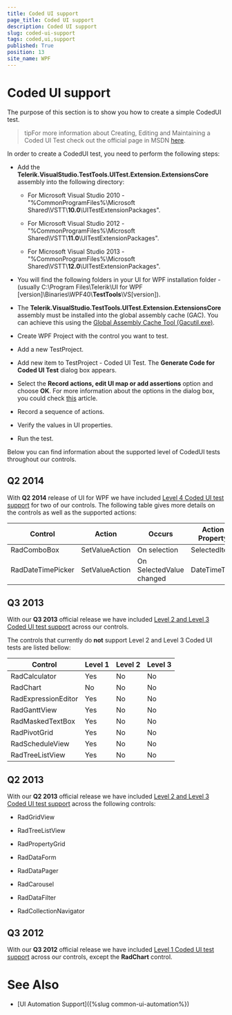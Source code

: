 ```yaml
---
title: Coded UI support
page_title: Coded UI support
description: Coded UI support
slug: coded-ui-support
tags: coded,ui,support
published: True
position: 13
site_name: WPF
---
```


# Coded UI support

The purpose of this section is to show you how to create a simple CodedUI test. 

>tipFor more information about Creating, Editing and Maintaining a Coded UI Test check out the official page in MSDN [here](http://msdn.microsoft.com/en-us/library/ff977233.aspx).        

In order to create a CodedUI test, you need to perform the following steps:

* Add the __Telerik.VisualStudio.TestTools.UITest.Extension.ExtensionsCore__ assembly into the following directory:          

	* For Microsoft Visual Studio 2010 - "%CommonProgramFiles%\Microsoft Shared\VSTT\\__10.0__\UITestExtensionPackages".              

	* For Microsoft Visual Studio 2012 - "%CommonProgramFiles%\Microsoft Shared\VSTT\\__11.0__\UITestExtensionPackages".      

	* For Microsoft Visual Studio 2013 - "%CommonProgramFiles%\Microsoft Shared\VSTT\\__12.0__\UITestExtensionPackages".   	

* You will find the following folders in your UI for WPF installation folder - (usually C:\Program Files\Telerik\UI for WPF [version]\Binaries\WPF40\\__TestTools__\VS[version]\).          

* The __Telerik.VisualStudio.TestTools.UITest.Extension.ExtensionsCore__ assembly must be installed into the global assembly cache (GAC). You can achieve this using the [Global Assembly Cache Tool (Gacutil.exe)](http://msdn.microsoft.com/en-us/library/ex0ss12c(v=vs.80).aspx).          

* Create WPF Project with the control you want to test.

* Add a new TestProject.

* Add new item to TestProject - Coded UI Test. The __Generate Code for Coded UI Test__ dialog box appears.          

* Select the __Record actions, edit UI map or add assertions__ option and choose __OK__. For more information about the options in the dialog box, you could check [this](http://msdn.microsoft.com/en-us/library/dd286726.aspx) article.          

* Record a sequence of actions.

* Verify the values in UI properties.

* Run the test.

Below you can find information about the supported level of CodedUI tests throughout our controls.      

## Q2 2014

With __Q2 2014__ release of UI for WPF we have included [Level 4 Coded UI test support](http://blogs.msdn.com/b/visualstudioalm/archive/2011/10/28/coded-ui-test-extension-for-3rd-party-controls-the-basics-explained.aspx) for two of our controls. The following table gives more details on the controls as well as the supported actions:

Control	|	Action	|	Occurs	|	Action Property
---	|	---	|	---	|	---
RadComboBox	|	SetValueAction	|	On selection	|	SelectedItem
RadDateTimePicker	|	SetValueAction	|	On SelectedValue changed	|	DateTimeText

## Q3 2013

With our __Q3 2013__ official release we have included [Level 2 and Level 3 Coded UI test support](            http://blogs.msdn.com/b/visualstudioalm/archive/2011/10/28/coded-ui-test-extension-for-3rd-party-controls-the-basics-explained.aspx) across our controls.
        
The controls that currently do __not__ support Level 2 and Level 3 Coded UI tests are listed bellow:
        
Control	|	Level 1	|	Level 2	|	Level 3
---	|	---	|	---	|	---
RadCalculator	|	Yes	|	No	|	No
RadChart	|	No	|	No	|	No
RadExpressionEditor	|	Yes	|	No	|	No
RadGanttView	|	Yes	|	No	|	No
RadMaskedTextBox	|	Yes	|	No	|	No
RadPivotGrid	|	Yes	|	No	|	No
RadScheduleView	|	Yes	|	No	|	No
RadTreeListView	|	Yes	|	No	|	No


## Q2 2013

With our __Q2 2013__ official release we have included [Level 2 and Level 3 Coded UI test support](             http://blogs.msdn.com/b/visualstudioalm/archive/2011/10/28/coded-ui-test-extension-for-3rd-party-controls-the-basics-explained.aspx) across the following controls:
        
* RadGridView

* RadTreeListView

* RadPropertyGrid

* RadDataForm

* RadDataPager

* RadCarousel

* RadDataFilter

* RadCollectionNavigator

## Q3 2012

With our __Q3 2012__ official release we have included [Level 1 Coded UI test support](              http://blogs.msdn.com/b/visualstudioalm/archive/2011/10/28/coded-ui-test-extension-for-3rd-party-controls-the-basics-explained.aspx) across our controls, except the __RadChart__ control.
        
# See Also
 
* [UI Automation Support]({%slug common-ui-automation%})
